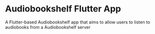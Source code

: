 # Audiobookshelf Flutter App

A Flutter-based Audiobookshelf app that aims to allow users to listen to audiobooks from a Audiobookshelf server

